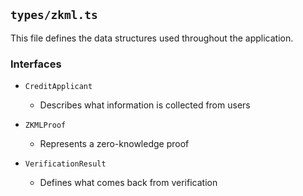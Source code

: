 ## `types/zkml.ts`

This file defines the data structures used throughout the application. 

### Interfaces
- `CreditApplicant`
  - Describes what information is collected from users

- `ZKMLProof` 
  - Represents a zero-knowledge proof
  
- `VerificationResult`
  - Defines what comes back from verification
